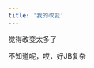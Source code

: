 ```yaml
---
title: '我的改变'
---
```

 <!--
main categories:
	Life，Dailylog，Friend，Work, Study, History，Technology，Sports
sub categories:
	Healthy,WeChat, SanGuo, Jekyllrb, Fishing
tags: 
	Sports, Fishing, Work, Money, Man, Women, Love, Family, Philosophy
-->
 
觉得改变太多了  

不知道呢，哎，好JB复杂
